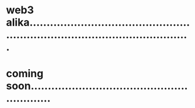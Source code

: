 # web3 alika.....................................................................................................
# coming soon...........................................................
